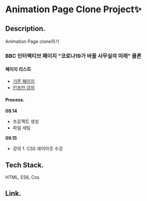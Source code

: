 # Animation Page Clone Project✨

## Description.

Animation Page clone하기

### BBC 인터랙티브 페이지 "코로나19가 바꿀 사무실의 미래" 클론

#### 페이지 리스트

- [기존 페이지](https://www.bbc.com/korean/resources/idt-48d3c9a7-4063-4289-9726-611b5ea9d7b5)
- [인프런 강의](https://www.inflearn.com/course/bbc-%EC%9D%B8%ED%84%B0%EB%9E%99%ED%8B%B0%EB%B8%8C%EC%9B%B9-%ED%81%B4%EB%A1%A0#)

#### Process.

**09.14**

- 프로젝트 생성
- 파일 세팅

**09.15**

- 강의 1. CSS 레이아웃 수강

## Tech Stack.

HTML, ES6, Css

## Link.
